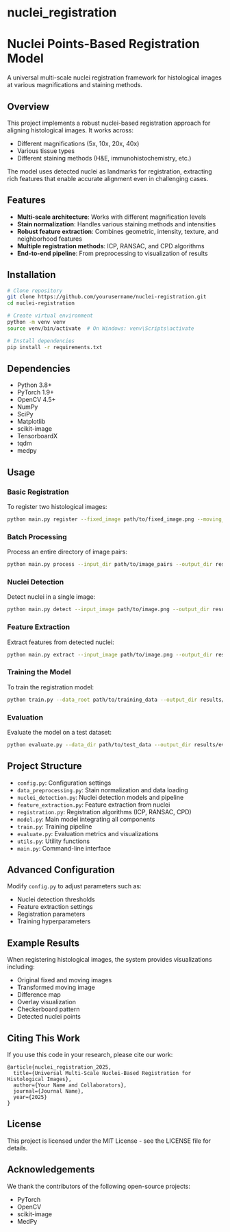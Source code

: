 # nuclei_registration
# Nuclei Points-Based Registration Model

A universal multi-scale nuclei registration framework for histological images at various magnifications and staining methods.

## Overview

This project implements a robust nuclei-based registration approach for aligning histological images. It works across:
- Different magnifications (5x, 10x, 20x, 40x)
- Various tissue types
- Different staining methods (H&E, immunohistochemistry, etc.)

The model uses detected nuclei as landmarks for registration, extracting rich features that enable accurate alignment even in challenging cases.

## Features

- **Multi-scale architecture**: Works with different magnification levels
- **Stain normalization**: Handles various staining methods and intensities
- **Robust feature extraction**: Combines geometric, intensity, texture, and neighborhood features
- **Multiple registration methods**: ICP, RANSAC, and CPD algorithms
- **End-to-end pipeline**: From preprocessing to visualization of results

## Installation

```bash
# Clone repository
git clone https://github.com/yourusername/nuclei-registration.git
cd nuclei-registration

# Create virtual environment
python -m venv venv
source venv/bin/activate  # On Windows: venv\Scripts\activate

# Install dependencies
pip install -r requirements.txt
```

## Dependencies

- Python 3.8+
- PyTorch 1.9+
- OpenCV 4.5+
- NumPy
- SciPy
- Matplotlib
- scikit-image
- TensorboardX
- tqdm
- medpy

## Usage

### Basic Registration

To register two histological images:

```bash
python main.py register --fixed_image path/to/fixed_image.png --moving_image path/to/moving_image.png --output_dir results/registration
```

### Batch Processing

Process an entire directory of image pairs:

```bash
python main.py process --input_dir path/to/image_pairs --output_dir results/batch
```

### Nuclei Detection

Detect nuclei in a single image:

```bash
python main.py detect --input_image path/to/image.png --output_dir results/detection
```

### Feature Extraction

Extract features from detected nuclei:

```bash
python main.py extract --input_image path/to/image.png --output_dir results/features
```

### Training the Model

To train the registration model:

```bash
python train.py --data_root path/to/training_data --output_dir results/training
```

### Evaluation

Evaluate the model on a test dataset:

```bash
python evaluate.py --data_dir path/to/test_data --output_dir results/evaluation
```

## Project Structure

- `config.py`: Configuration settings
- `data_preprocessing.py`: Stain normalization and data loading
- `nuclei_detection.py`: Nuclei detection models and pipeline
- `feature_extraction.py`: Feature extraction from nuclei
- `registration.py`: Registration algorithms (ICP, RANSAC, CPD)
- `model.py`: Main model integrating all components
- `train.py`: Training pipeline
- `evaluate.py`: Evaluation metrics and visualizations
- `utils.py`: Utility functions
- `main.py`: Command-line interface

## Advanced Configuration

Modify `config.py` to adjust parameters such as:

- Nuclei detection thresholds
- Feature extraction settings
- Registration parameters
- Training hyperparameters

## Example Results

When registering histological images, the system provides visualizations including:
- Original fixed and moving images
- Transformed moving image
- Difference map
- Overlay visualization
- Checkerboard pattern
- Detected nuclei points

## Citing This Work

If you use this code in your research, please cite our work:

```
@article{nuclei_registration_2025,
  title={Universal Multi-Scale Nuclei-Based Registration for Histological Images},
  author={Your Name and Collaborators},
  journal={Journal Name},
  year={2025}
}
```

## License

This project is licensed under the MIT License - see the LICENSE file for details.

## Acknowledgements

We thank the contributors of the following open-source projects:
- PyTorch
- OpenCV
- scikit-image
- MedPy
